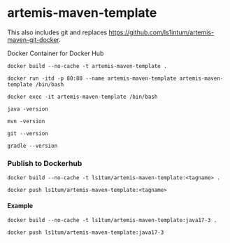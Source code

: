 # artemis-maven-template

This also includes git and replaces https://github.com/ls1intum/artemis-maven-git-docker.

Docker Container for Docker Hub

	docker build --no-cache -t artemis-maven-template .

	docker run -itd -p 80:80 --name artemis-maven-template artemis-maven-template /bin/bash

	docker exec -it artemis-maven-template /bin/bash

	java -version
	
	mvn -version
	
	git --version

	gradle --version
	
	
### Publish to Dockerhub

	docker build --no-cache -t ls1tum/artemis-maven-template:<tagname> .

	docker push ls1tum/artemis-maven-template:<tagname>
	
	
	
#### Example

	docker build --no-cache -t ls1tum/artemis-maven-template:java17-3 .
	
	docker push ls1tum/artemis-maven-template:java17-3

